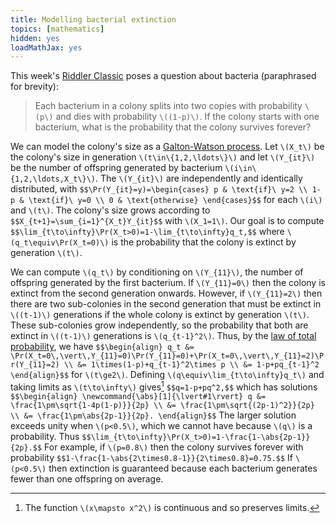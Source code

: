 ```yaml
---
title: Modelling bacterial extinction
topics: [mathematics]
hidden: yes
loadMathJax: yes
---
```


This week's [Riddler Classic](https://fivethirtyeight.com/features/how-long-will-the-bacterial-colony-last/) poses a question about bacteria (paraphrased for brevity):

> Each bacterium in a colony splits into two copies with probability `\(p\)` and dies with probability `\((1-p)\)`.
> If the colony starts with one bacterium, what is the probability that the colony survives forever?

We can model the colony's size as a [Galton-Watson process](https://en.wikipedia.org/wiki/Galton–Watson_process).
Let `\(X_t\)` be the colony's size in generation `\(t\in\{1,2,\ldots\}\)` and let `\(Y_{it}\)` be the number of offspring generated by bacterium `\(i\in\{1,2,\ldots,X_t\}\)`.
The `\(Y_{it}\)` are independently and identically distributed, with
`$$\Pr(Y_{it}=y)=\begin{cases}
p & \text{if}\ y=2 \\
1-p & \text{if}\ y=0 \\
0 & \text{otherwise}
\end{cases}$$`
for each `\(i\)` and `\(t\)`.
The colony's size grows according to
`$$X_{t+1}=\sum_{i=1}^{X_t}Y_{it}$$`
with `\(X_1=1\)`.
Our goal is to compute
`$$\lim_{t\to\infty}\Pr(X_t>0)=1-\lim_{t\to\infty}q_t,$$`
where `\(q_t\equiv\Pr(X_t=0)\)` is the probability that the colony is extinct by generation `\(t\)`.

We can compute `\(q_t\)` by conditioning on `\(Y_{11}\)`, the number of offspring generated by the first bacterium.
If `\(Y_{11}=0\)` then the colony is extinct from the second generation onwards.
However, if `\(Y_{11}=2\)` then there are two sub-colonies in the second generation that must be extinct in `\((t-1)\)` generations if the whole colony is extinct by generation `\(t\)`.
These sub-colonies grow independently, so the probability that both are extinct in `\((t-1)\)` generations is `\(q_{t-1}^2\)`.
Thus, by the [law of total probability](https://en.wikipedia.org/wiki/Law_of_total_probability), we have
`$$\begin{align}
q_t
&= \Pr(X_t=0\,\vert\,Y_{11}=0)\Pr(Y_{11}=0)+\Pr(X_t=0\,\vert\,Y_{11}=2)\Pr(Y_{11}=2) \\
&= 1\times(1-p)+q_{t-1}^2\times p \\
&= 1-p+pq_{t-1}^2
\end{align}$$`
for `\(t\ge2\)`.
Defining `\(q\equiv\lim_{t\to\infty}q_t\)` and taking limits as `\(t\to\infty\)` gives[^continuity]
`$$q=1-p+pq^2,$$`
which has solutions
`$$\begin{align}
\newcommand{\abs}[1]{\lvert#1\rvert}
q
&= \frac{1\pm\sqrt{1-4p(1-p)}}{2p} \\
&= \frac{1\pm\sqrt{(2p-1)^2}}{2p} \\
&= \frac{1\pm\abs{2p-1}}{2p}.
\end{align}$$`
The larger solution exceeds unity when `\(p<0.5\)`, which we cannot have because `\(q\)` is a probability.
Thus
`$$\lim_{t\to\infty}\Pr(X_t>0)=1-\frac{1-\abs{2p-1}}{2p}.$$`
For example, if `\(p=0.8\)` then the colony survives forever with probability
`$$1-\frac{1-\abs{2\times0.8-1}}{2\times0.8}=0.75.$$`
If `\(p<0.5\)` then extinction is guaranteed because each bacterium generates fewer than one offspring on average.

[^continuity]: The function `\(x\mapsto x^2\)` is continuous and so preserves limits.
